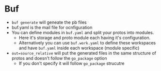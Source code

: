 # Buf 
* `buf generate` will geneate the pb files
* buf.yaml is the mail file for ocnfiguration
* You can define modules in `buf.yaml` and split your protos into modules.
  * Here it's storage and proto module each having it's configuration.
  * Alternatively you can use `buf.work.yaml` to define these workspaces and have `buf.yaml` inside each workspace (module specific)
* `out=source_relative` will put the generated files in the same structure of protos and doesn't follow the `go_package` option
  * If you don't specify it will follow `go_package` strucutre
